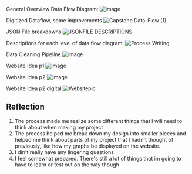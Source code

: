 General Overview Data Flow Diagram:
![image](https://user-images.githubusercontent.com/35353616/110726995-7299a600-81e8-11eb-8d35-afa2d425fb61.png)

Digitized Dataflow, some improvements
![Capstone Data-Flow (1)](https://user-images.githubusercontent.com/35353616/111656257-bd1ab400-87e0-11eb-898e-2990185e5555.png)

JSON File breakdowns
![JSONFILE DESCRIPTIONS](https://user-images.githubusercontent.com/35353616/111658293-965d7d00-87e2-11eb-8751-20bea6e496f1.JPG)

Descriptions for each level of data flow diagram:
![Process Writing](https://user-images.githubusercontent.com/35353616/111661916-d83bf280-87e5-11eb-9d8c-ebdeeccaa05a.JPG)

Data Cleaning Pipeline
![image](https://user-images.githubusercontent.com/35353616/110830614-66a0f900-8267-11eb-99bc-559ec7141071.png)

Website Idea p1
![image](https://user-images.githubusercontent.com/35353616/110728184-9a8a0900-81ea-11eb-8ac3-7d3d96846fa5.png)

Website Idea p2
![image](https://user-images.githubusercontent.com/35353616/110728207-a5449e00-81ea-11eb-9431-542cabc4d534.png)

Website Idea p2 digital
![Websitepic](https://user-images.githubusercontent.com/35353616/111561209-75f1dc00-876a-11eb-9265-94882803456f.JPG)



## Reflection

1. The process made me realize some different things that I will need to think about when making my project
2. The process helped me break down my design into smaller pieces and helped me think about parts of my project that I hadn't thought of previously, like how my graphs be displayed on the website.
4. I din't really have any lingering questions
5. I feel somewhat prepared. There's still a lot of things that im going to have to learn or test out on the way though


